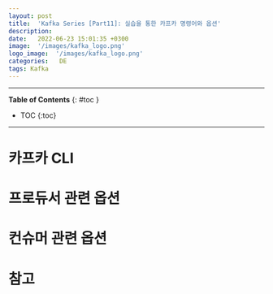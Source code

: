 ```yaml
---
layout: post
title:  'Kafka Series [Part11]: 실습을 통한 카프카 명령어와 옵션'
description: 
date:   2022-06-23 15:01:35 +0300
image:  '/images/kafka_logo.png'
logo_image:  '/images/kafka_logo.png'
categories:   DE
tags: Kafka
---
```


---
**Table of Contents**
{: #toc }
*  TOC
{:toc}

---  

# 카프카 CLI

# 프로듀서 관련 옵션

# 컨슈머 관련 옵션  

# 참고
